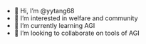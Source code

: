 - 👋 Hi, I’m @yytang68
- 👀 I’m interested in welfare and community
- 🌱 I’m currently learning AGI
- 💞️ I’m looking to collaborate on tools of AGI

<!---
yytang68/yytang68 is a ✨ special ✨ repository because its `README.md` (this file) appears on your GitHub profile.
You can click the Preview link to take a look at your changes.
--->
